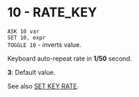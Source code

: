 # 10 - RATE_KEY

`ASK 10 var`  
`SET 10, expr`  
`TOGGLE 10` - inverts value.

Keyboard auto-repeat rate in **1/50** second.

**3**: Default value.

See also [SET KEY RATE](../../is-basic/man_mo-key.md).

